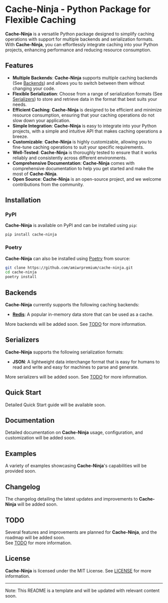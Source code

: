 # **Cache-Ninja** - Python Package for Flexible Caching

**Cache-Ninja** is a versatile Python package designed to simplify caching operations with support for multiple backends
and
serialization formats. With **Cache-Ninja**, you can effortlessly integrate caching into your Python projects, enhancing
performance and reducing resource consumption.

## Features

- **Multiple Backends**: **Cache-Ninja** supports multiple caching backends (See [Backends](#backends)) and allows you
  to
  switch between them without changing your code.
- **Flexible Serialization**: Choose from a range of serialization formats (See [Serializers](#serializers)) to store
  and retrieve data in the format that best suits your needs.
- **Efficient Caching**: **Cache-Ninja** is designed to be efficient and minimize resource consumption, ensuring that
  your
  caching operations do not slow down your application.
- **Simple Integration**: **Cache-Ninja** is easy to integrate into your Python projects, with a simple and intuitive
  API
  that makes caching operations a breeze.
- **Customizable**: **Cache-Ninja** is highly customizable, allowing you to fine-tune caching operations to suit your
  specific requirements.
- **Well-Tested**: **Cache-Ninja** is thoroughly tested to ensure that it works reliably and consistently across
  different
  environments.
- **Comprehensive Documentation**: **Cache-Ninja** comes with comprehensive documentation to help you get started and
  make
  the most of **Cache-Ninja**.
- **Open Source**: **Cache-Ninja** is an open-source project, and we welcome contributions from the community.

## Installation

### PyPI

**Cache-Ninja** is available on PyPI and can be installed using `pip`:

```bash
pip install cache-ninja
```

### Poetry

**Cache-Ninja** can also be installed using [Poetry](https://python-poetry.org/) from source:

```bash
git clone https://github.com/amiwrpremium/cache-ninja.git
cd cache-ninja
poetry install
```

## Backends

**Cache-Ninja** currently supports the following caching backends:

- **[Redis](https://redis.io/)**: A popular in-memory data store that can be used as a cache.

More backends will be added soon. See [TODO](TODO.md#Backends) for more information.

## Serializers

**Cache-Ninja** supports the following serialization formats:

- **JSON**: A lightweight data interchange format that is easy for humans to read and write and easy for machines to
  parse
  and generate.

More serializers will be added soon. See [TODO](TODO.md#Serializers) for more information.

## Quick Start

Detailed Quick Start guide will be available soon.

## Documentation

Detailed documentation on **Cache-Ninja** usage, configuration, and customization will be added soon.

## Examples

A variety of examples showcasing **Cache-Ninja**'s capabilities will be provided soon.

## Changelog

The changelog detailing the latest updates and improvements to **Cache-Ninja** will be added soon.

## TODO

Several features and improvements are planned for **Cache-Ninja**, and the roadmap will be added soon.\
See [TODO](TODO.md) for more information.

## License

**Cache-Ninja** is licensed under the MIT License. See [LICENSE](LICENSE) for more information.

---
Note: This README is a template and will be updated with relevant content soon.
